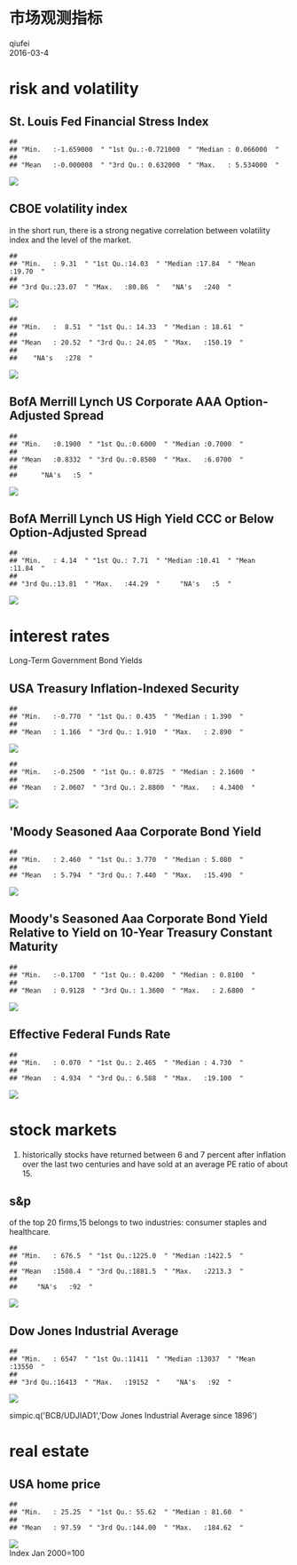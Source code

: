 # 市场观测指标
qiufei  
2016-03-4  



# risk and volatility #

## St. Louis Fed Financial Stress Index ##


```
##                                                                   
## "Min.   :-1.659000  " "1st Qu.:-0.721000  " "Median : 0.066000  " 
##                                                                   
## "Mean   :-0.000008  " "3rd Qu.: 0.632000  " "Max.   : 5.534000  "
```

<img src="市场观测指标_files/figure-html/unnamed-chunk-1-1.png" style="display: block; margin: auto;" />


## CBOE volatility index ##

in the short run, there is a strong negative correlation between volatility index and the level of the market.


```
##                                                                         
## "Min.   : 9.31  " "1st Qu.:14.03  " "Median :17.84  " "Mean   :19.70  " 
##                                                       
## "3rd Qu.:23.07  " "Max.   :80.86  "   "NA's   :240  "
```

<img src="市场观测指标_files/figure-html/volatility-1.png" style="display: block; margin: auto;" />

```
##                                                          
## "Min.   :  8.51  " "1st Qu.: 14.33  " "Median : 18.61  " 
##                                                          
## "Mean   : 20.52  " "3rd Qu.: 24.05  " "Max.   :150.19  " 
##                    
##    "NA's   :278  "
```

<img src="市场观测指标_files/figure-html/volatility-2.png" style="display: block; margin: auto;" />


## BofA Merrill Lynch US Corporate AAA Option-Adjusted Spread ##


```
##                                                          
## "Min.   :0.1900  " "1st Qu.:0.6000  " "Median :0.7000  " 
##                                                          
## "Mean   :0.8332  " "3rd Qu.:0.8500  " "Max.   :6.0700  " 
##                    
##      "NA's   :5  "
```

<img src="市场观测指标_files/figure-html/unnamed-chunk-2-1.png" style="display: block; margin: auto;" />

## BofA Merrill Lynch US High Yield CCC or Below Option-Adjusted Spread ##


```
##                                                                         
## "Min.   : 4.14  " "1st Qu.: 7.71  " "Median :10.41  " "Mean   :11.84  " 
##                                                       
## "3rd Qu.:13.81  " "Max.   :44.29  "     "NA's   :5  "
```

<img src="市场观测指标_files/figure-html/unnamed-chunk-3-1.png" style="display: block; margin: auto;" />




# interest rates #

Long-Term Government Bond Yields

## USA Treasury Inflation-Indexed Security ##


```
##                                                          
## "Min.   :-0.770  " "1st Qu.: 0.435  " "Median : 1.390  " 
##                                                          
## "Mean   : 1.166  " "3rd Qu.: 1.910  " "Max.   : 2.890  "
```

<img src="市场观测指标_files/figure-html/tips-1.png" style="display: block; margin: auto;" />

```
##                                                             
## "Min.   :-0.2500  " "1st Qu.: 0.8725  " "Median : 2.1600  " 
##                                                             
## "Mean   : 2.0607  " "3rd Qu.: 2.8800  " "Max.   : 4.3400  "
```

<img src="市场观测指标_files/figure-html/tips-2.png" style="display: block; margin: auto;" />

## 'Moody Seasoned Aaa Corporate Bond Yield ##

```
##                                                          
## "Min.   : 2.460  " "1st Qu.: 3.770  " "Median : 5.080  " 
##                                                          
## "Mean   : 5.794  " "3rd Qu.: 7.440  " "Max.   :15.490  "
```

<img src="市场观测指标_files/figure-html/unnamed-chunk-4-1.png" style="display: block; margin: auto;" />

## Moody's Seasoned Aaa Corporate Bond Yield Relative to Yield on 10-Year Treasury Constant Maturity ##


```
##                                                             
## "Min.   :-0.1700  " "1st Qu.: 0.4200  " "Median : 0.8100  " 
##                                                             
## "Mean   : 0.9128  " "3rd Qu.: 1.3600  " "Max.   : 2.6800  "
```

<img src="市场观测指标_files/figure-html/unnamed-chunk-5-1.png" style="display: block; margin: auto;" />


## Effective Federal Funds Rate ##


```
##                                                          
## "Min.   : 0.070  " "1st Qu.: 2.465  " "Median : 4.730  " 
##                                                          
## "Mean   : 4.934  " "3rd Qu.: 6.588  " "Max.   :19.100  "
```

<img src="市场观测指标_files/figure-html/unnamed-chunk-6-1.png" style="display: block; margin: auto;" />




# stock markets #

1. historically stocks have returned between 6 and 7 percent after inflation over the last two centuries and have sold at an average PE ratio of about 15.




## s&p ##

of the top 20 firms,15 belongs to two industries: consumer staples and healthcare.


```
##                                                          
## "Min.   : 676.5  " "1st Qu.:1225.0  " "Median :1422.5  " 
##                                                          
## "Mean   :1508.4  " "3rd Qu.:1881.5  " "Max.   :2213.3  " 
##                    
##     "NA's   :92  "
```

<img src="市场观测指标_files/figure-html/sp500-1.png" style="display: block; margin: auto;" />


## Dow Jones Industrial Average ##


```
##                                                                         
## "Min.   : 6547  " "1st Qu.:11411  " "Median :13037  " "Mean   :13550  " 
##                                                       
## "3rd Qu.:16413  " "Max.   :19152  "    "NA's   :92  "
```

<img src="市场观测指标_files/figure-html/dj-1.png" style="display: block; margin: auto;" />

simpic.q('BCB/UDJIAD1','Dow Jones Industrial Average since 1896')


# real estate #

## USA home price ##


 

```
##                                                          
## "Min.   : 25.25  " "1st Qu.: 55.62  " "Median : 81.60  " 
##                                                          
## "Mean   : 97.59  " "3rd Qu.:144.00  " "Max.   :184.62  "
```

<img src="市场观测指标_files/figure-html/shiller-1.png" style="display: block; margin: auto;" />
 Index Jan 2000=100

